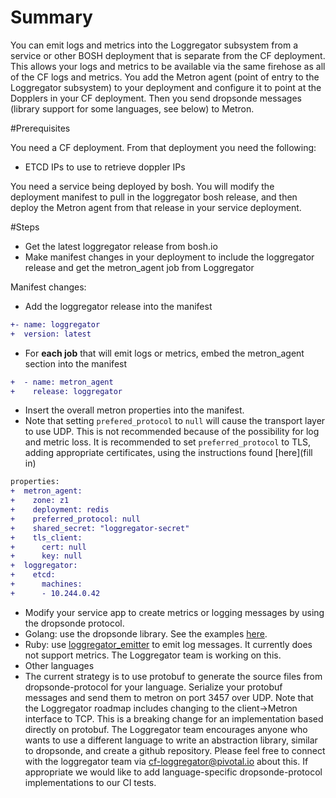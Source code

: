 # Summary

You can emit logs and metrics into the Loggregator subsystem from a service or other BOSH deployment that is separate from the CF deployment. This allows your logs and metrics to be available via the same firehose as all of the CF logs and metrics. You add the Metron agent (point of entry to the Loggregator subsystem) to your deployment and configure it to point at the Dopplers in your CF deployment. Then you send dropsonde messages (library support for some languages, see below) to Metron.

#Prerequisites

You need a CF deployment. From that deployment you need the following:
- ETCD IPs to use to retrieve doppler IPs

You need a service being deployed by bosh. You will modify the deployment manifest to pull in the loggregator bosh release, 
and then deploy the Metron agent from that release in your service deployment. 

#Steps

- Get the latest loggregator release from bosh.io
- Make manifest changes in your deployment to include the loggregator release and get the metron_agent job from Loggregator

Manifest changes:
- Add the loggregator release into the manifest
```diff
+- name: loggregator
+  version: latest
```

- For **each job** that will emit logs or metrics, embed the metron_agent section into the manifest

```diff
+  - name: metron_agent
+    release: loggregator
```

- Insert the overall metron properties into the manifest. 
 - Note that setting ```prefered_protocol``` to ```null``` will cause the transport layer to use UDP. 
 This is not recommended because of the possibility for log and metric loss. It is recommended to 
 set ```preferred_protocol``` to TLS, adding appropriate certificates, using the instructions found [here](fill in)
 
```diff
properties:
+  metron_agent:
+    zone: z1
+    deployment: redis
+    preferred_protocol: null
+    shared_secret: "loggregator-secret"
+    tls_client:
+      cert: null
+      key: null
+  loggregator:
+    etcd:
+      machines:
+      - 10.244.0.42
```

- Modify your service app to create metrics or logging messages by using the dropsonde protocol. 
 - Golang: use the dropsonde library. See the examples [here](https://github.com/cloudfoundry/dropsonde). 
 - Ruby: use [loggregator_emitter](https://github.com/cloudfoundry/loggregator_emitter) to emit log messages. It 
 currently does not support metrics. The Loggregator team is working on this.
 - Other languages
  - The current strategy is to use protobuf to generate the source files from dropsonde-protocol for your language. 
  Serialize your protobuf messages and send them to metron on port 3457 over UDP. Note that the Loggregator roadmap 
  includes changing to the client->Metron interface to TCP. This is a breaking change for an implementation based 
  directly on protobuf. The Loggregator team encourages anyone who wants to use a different language to write an 
  abstraction library, similar to dropsonde, and create a github repository. Please feel free to connect with the loggregator
  team via cf-loggregator@pivotal.io about this. If appropriate we would like to add language-specific dropsonde-protocol implementations
  to our CI tests.

